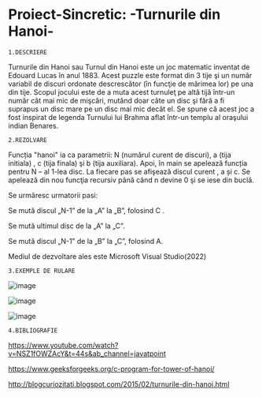 # Proiect-Sincretic:  -Turnurile din Hanoi-
                
    1.DESCRIERE
  Turnurile din Hanoi sau Turnul din Hanoi este un joc matematic inventat de Edouard Lucas în anul 1883. Acest puzzle este format din 3 tije şi
  un număr variabil de discuri ordonate descrescător (în funcţie de mărimea lor) pe una din tije. Scopul jocului este de a muta acest turnuleţ pe altă tijă
  într-un număr cât mai mic de mişcări, mutând doar câte un disc şi fără a fi suprapus un disc mare pe un disc mai mic decât el. Se spune că acest joc 
  a fost inspirat de legenda Turnului lui Brahma aflat într-un templu al oraşului indian Benares.
  
  
    2.REZOLVARE
Funcția "hanoi" ia ca parametrii: N (numărul curent de discuri), a (tija initiala) , c (tija finala) şi b (tija auxiliara). Apoi, în main se apelează funcția pentru N – al 1-lea disc. La fiecare pas se afişează discul curent , a și c. Se apelează din nou funcţia recursiv până când n devine 0 şi se iese din buclă.

Se urmăresc urmatorii pasi:


Se mută discul „N-1” de la „A” la „B”, folosind C .

Se mută ultimul disc de la „A” la „C”.

Se mută discul „N-1” de la „B” la „C”, folosind A.

Mediul de dezvoltare ales este Microsoft Visual Studio(2022)

    3.EXEMPLE DE RULARE
   ![image](https://user-images.githubusercontent.com/93073180/207096654-d5531140-9937-4874-b186-17a7943bc32f.png)

![image](https://user-images.githubusercontent.com/93073180/207096496-1f541690-19ca-4844-a9bf-60ca990676c8.png)

![image](https://user-images.githubusercontent.com/93073180/207096796-e65fecfc-af65-4312-b609-a77803d621f5.png)

    4.BIBLIOGRAFIE
  https://www.youtube.com/watch?v=NSZ1fOWZAcY&t=44s&ab_channel=javatpoint
  
  https://www.geeksforgeeks.org/c-program-for-tower-of-hanoi/
  
  http://blogcuriozitati.blogspot.com/2015/02/turnurile-din-hanoi.html
